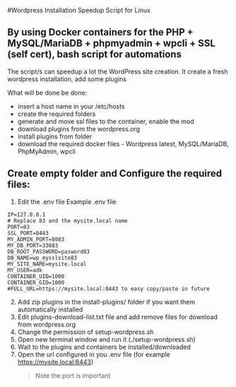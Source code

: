 #Wordpress Installation Speedup Script for Linux
## By using Docker containers for the PHP + MySQL/MariaDB + phpmyadmin + wpcli + SSL (self cert), bash script for automations
The script/s can speedup a lot the WordPress site creation. It create a fresh wordpress installation, add some plugins

What will be done be done:
- insert a host name in your /etc/hosts
- create the required folders
- generate and move ssl files to the container, enable the mod
- download plugins from the wordpress.org
- install plugins from folder
- download the required docker files - Wordpress latest, MySQL/MariaDB, PhpMyAdmin, wpcli

## Create empty folder and Configure the required files:
1. Edit the .env file
Example .env file
```
IP=127.0.0.1
# Replace 83 and the mysite.local name
PORT=83
SSL_PORT=8443
MY_ADMIN_PORT=8083
MY_DB_PORT=33083
DB_ROOT_PASSWORD=pasword83
DB_NAME=wp_mysslsite83
MY_SITE_NAME=mysite.local
MY_USER=adk
CONTAINER_UID=1000
CONTAINER_GID=1000
#FULL_URL=https://mysite.local:8443 to easy copy/paste in future
```
2. Add zip plugins in the install-plugins/ folder if you want them automatically installed
3. Edit plugins-download-list.txt file and add remove files for download from wordpress.org
4. Change the permission of setup-wordpress.sh
5. Open new terminal window and run it (./setup-wordpress.sh)
6. Wait to the plugins and containers be installed/downloaded
7. Open the url configured in you .env file (for example https://mysite.local:8443)
   > Note the port is important


